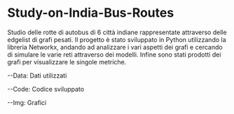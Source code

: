 # Study-on-India-Bus-Routes
Studio delle rotte di autobus di 6 città indiane rappresentate attraverso delle edgelist di grafi pesati.
Il progetto è stato sviluppato in Python utilizzando la libreria Networkx, andando ad analizzare i vari aspetti dei grafi e cercando di simulare le varie reti attraverso dei modelli. Infine sono stati prodotti dei grafi per visualizzare le singole metriche.


--Data: Dati utilizzati 



--Code: Codice sviluppato



--Img: Grafici
